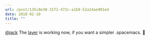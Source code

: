 ```yaml
---
url: /post/135c0e30-1571-472c-a1b9-52a14ae901e4
date: 2018-02-10
title: ""
---
```


[@jack][1] The [layer][2] is working now, if you want a simpler .spacemacs. 🙂



 [1]: https://micro.blog/jack

 [2]: https://github.com/hjertnes/hjertnes-layer